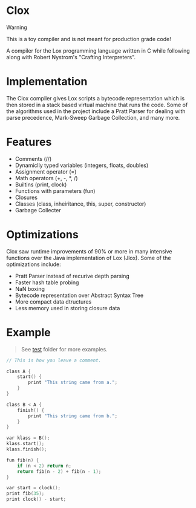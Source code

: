 # Clox

> [!WARNING]
> This is a toy compiler and is not meant for production grade code!

A compiler for the Lox programming language written in C while following along 
with Robert Nystrom's "Crafting Interpreters".

# Implementation

The Clox compiler gives Lox scripts a bytecode representation which is then
stored in a stack based virtual machine that runs the code. Some of the algorithms
used in the project include a Pratt Parser for dealing with parse precedence, Mark-Sweep
Garbage Collection, and many more.

# Features

* Comments (//)
* Dynamiclly typed variables (integers, floats, doubles)
* Assignment operator (=)
* Math operators (+, -, *, /)
* Builtins (print, clock)
* Functions with parameters (fun)
* Closures
* Classes (class, inheiritance, this, super, constructor)
* Garbage Collecter

# Optimizations

Clox saw runtime improvements of 90% or more in many intensive functions
over the Java implementation of Lox (Jlox). Some of the optimizations include:

* Pratt Parser instead of recurive depth parsing
* Faster hash table probing
* NaN boxing
* Bytecode representation over Abstract Syntax Tree
* More compact data dtructures
* Less memory used in storing closure data

# Example

> See [test](/test) folder for more examples.

```c
// This is how you leave a comment.

class A {
	start() {
		print "This string came from a.";
	}
}

class B < A {
	finish() {
		print "This string came from b.";
	}
}

var klass = B();
klass.start();
klass.finish();

fun fib(n) {
	if (n < 2) return n;
	return fib(n - 2) + fib(n - 1);
}

var start = clock();
print fib(35);
print clock() - start;
```
